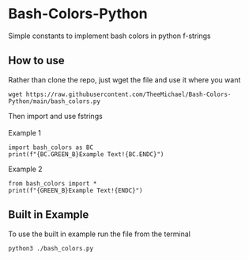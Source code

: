# Bash-Colors-Python
Simple constants to implement bash colors in python f-strings

## How to use
Rather than clone the repo, just wget the file and use it where you want
```
wget https://raw.githubusercontent.com/TheeMichael/Bash-Colors-Python/main/bash_colors.py
```

Then import and use fstrings
\
\
Example 1
```
import bash_colors as BC
print(f"{BC.GREEN_B}Example Text!{BC.ENDC}")
```
Example 2
```
from bash_colors import *
print(f"{GREEN_B}Example Text!{ENDC}")
```
## Built in Example
To use the built in example run the file from the terminal
```
python3 ./bash_colors.py
```